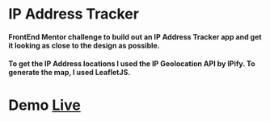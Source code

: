# IP Address Tracker
#### FrontEnd Mentor challenge to build out an IP Address Tracker app and get it looking as close to the design as possible. 
#### To get the IP Address locations I used the IP Geolocation API by IPify. To generate the map, I used LeafletJS.

# Demo [Live](https://martys-ip-lookup.netlify.app/)
